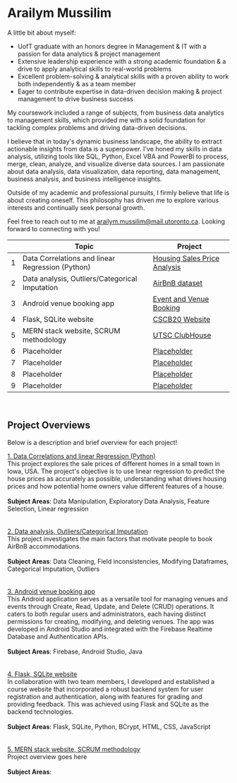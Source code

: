 # Arailym Mussilim

A little bit about myself: 
- UofT graduate with an honors degree in Management & IT with a passion for data analytics & project management
- Extensive leadership experience with a strong academic foundation & a drive to apply analytical skills to real-world problems
- Excellent problem-solving & analytical skills with a proven ability to work both independently & as a team member
- Eager to contribute expertise in data-driven decision making & project management to drive business success

My coursework included a range of subjects, from business data analytics to management skills, which provided me with a solid foundation for tackling complex problems and driving data-driven decisions.  
  
I believe that in today's dynamic business landscape, the ability to extract actionable insights from data is a superpower. I've honed my skills in data analysis, utilizing tools like SQL, Python, Excel VBA and PowerBI to process, merge, clean, analyze, and visualize diverse data sources. I am passionate about data analysis, data visualization, data reporting, data management, business analysis, and business intelligence insights.  
  
Outside of my academic and professional pursuits, I firmly believe that life is about creating oneself. This philosophy has driven me to explore various interests and continually seek personal growth.  
  
Feel free to reach out to me at [arailym.mussilim@mail.utoronto.ca](mailto:arailym.mussilim@mail.utoronto.ca). Looking forward to connecting with you!


|        | Topic        | Project           |
| ------------- |-------------|-------------|
|1| Data Correlations and linear Regression (Python)    | [Housing Sales Price Analysis](https://arai-mn.github.io/DataCorrelations-LinearRegression/) |
|2| Data analysis, Outliers/Categorical Imputation      | [AirBnB dataset](https://arai-mn.github.io/AirBnB-dataAnalysis/) |
|3| Android venue booking app      | [Event and Venue Booking](https://arai-mn.github.io/CSCB07_venuebookingapp_Android/) |
|4| Flask, SQLite website      | [CSCB20 Website](https://arai-mn.github.io/cscb20/) |
|5| MERN stack website, SCRUM methodology      | [UTSC ClubHouse](https://arai-mn.github.io/cscb20/) |
|6| Placeholder      | [Placeholder](https://arai-mn.github.io/cscb20/) |
|7| Placeholder      | [Placeholder](https://arai-mn.github.io/cscb20/) |
|8| Placeholder      | [Placeholder](https://arai-mn.github.io/cscb20/) |
|9| Placeholder      | [Placeholder](https://arai-mn.github.io/cscb20/) |

<br />

## Project Overviews
Below is a description and brief overview for each project!

[1. Data Correlations and linear Regression (Python)](https://arai-mn.github.io/DataCorrelations-LinearRegression/)<br />
This project explores the sale prices of different homes in a small town in Iowa, USA. The project's objective is to use linear regression to predict the house prices as accurately as possible, understanding what drives housing prices and how potential home owners value different features of a house. <br />
<br />
**Subject Areas**: Data Manipulation, Exploratory Data Analysis, Feature Selection, Linear regression <br />
<br />
<br />
[2. Data analysis, Outliers/Categorical Imputation ](https://arai-mn.github.io/AirBnB-dataAnalysis/)<br />
This project investigates the main factors that motivate people to book AirBnB accommodations. <br />
<br />
**Subject Areas**:  Data Cleaning, Field inconsistencies, Modifying Dataframes, Categorical Imputation, Outliers <br />
<br />
<br />
[3. Android venue booking app](https://arai-mn.github.io/CSCB07_venuebookingapp_Android/)<br />
This Android application serves as a versatile tool for managing venues and events through Create, Read, Update, and Delete (CRUD) operations. It caters to both regular users and administrators, each having distinct permissions for creating, modifying, and deleting venues. The app was developed in Android Studio and integrated with the Firebase Realtime Database and Authentication APIs.<br />
<br />
**Subject Areas**: Firebase, Android Studio, Java <br />
<br />
<br />
[4. Flask, SQLite website ](https://arai-mn.github.io/cscb20/)<br />
In collaboration with two team members, I developed and established a course website that incorporated a robust backend system for user registration and authentication, along with features for grading and providing feedback. This was achieved using Flask and SQLite as the backend technologies.<br />
<br />
**Subject Areas**:  Flask, SQLite, Python, BCrypt, HTML, CSS, JavaScript <br />
<br />
<br />
[5. MERN stack website, SCRUM methodology](https://arai-mn.github.io/cscb20/)<br />
Project overview goes here <br />
<br />
**Subject Areas**: <br />
<br />
<br />

